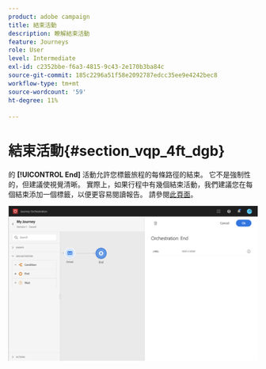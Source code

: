 ```yaml
---
product: adobe campaign
title: 結束活動
description: 瞭解結束活動
feature: Journeys
role: User
level: Intermediate
exl-id: c2352bbe-f6a3-4815-9c43-2e170b3ba84c
source-git-commit: 185c2296a51f58e2092787edcc35ee9e4242bec8
workflow-type: tm+mt
source-wordcount: '59'
ht-degree: 11%

---
```


# 結束活動{#section_vqp_4ft_dgb}

的 **[!UICONTROL End]** 活動允許您標籤旅程的每條路徑的結束。 它不是強制性的，但建議使視覺清晰。 實際上，如果行程中有幾個結束活動，我們建議您在每個結束添加一個標籤，以便更容易閱讀報告。 請參閱[此頁面](../reporting/about-journey-reports.md)。

![](../assets/journey54.png)
